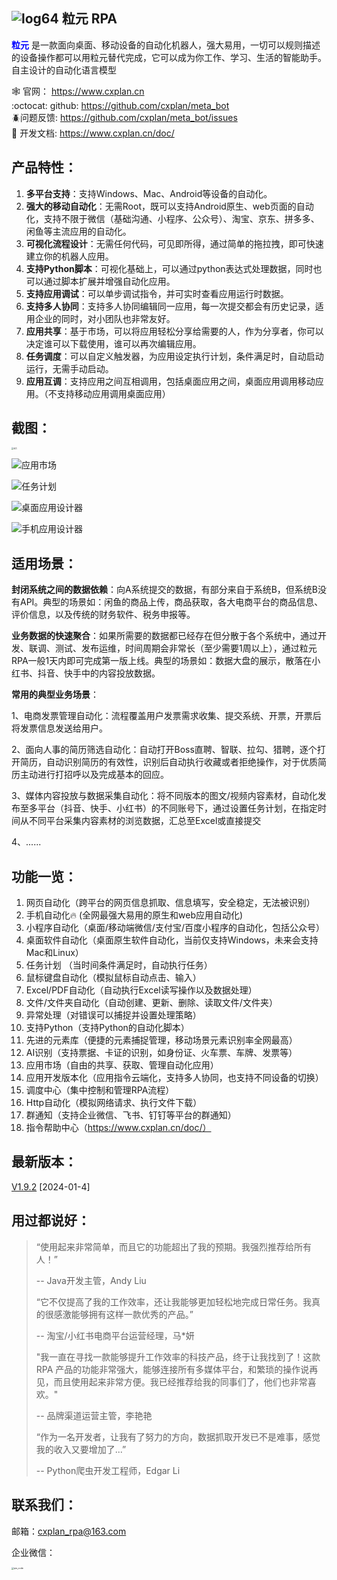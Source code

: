 

## ![log64](./image/www/log64.png) 粒元 RPA

**<font color=blue>粒元</font>** 是一款面向桌面、移动设备的自动化机器人，强大易用，一切可以规则描述的设备操作都可以用粒元替代完成，它可以成为你工作、学习、生活的智能助手。自主设计的自动化语言模型

:spider_web: 官网： <https://www.cxplan.cn><br>
:octocat: github: <https://github.com/cxplan/meta_bot><br>
:beetle:问题反馈:  <https://github.com/cxplan/meta_bot/issues><br>
:book: 开发文档: <https://www.cxplan.cn/doc/>

## 产品特性：

1. **多平台支持**：支持Windows、Mac、Android等设备的自动化。
2. **强大的移动自动化**：无需Root，既可以支持Android原生、web页面的自动化，支持不限于微信（基础沟通、小程序、公众号）、淘宝、京东、拼多多、闲鱼等主流应用的自动化。
3. **可视化流程设计**：无需任何代码，可见即所得，通过简单的拖拉拽，即可快速建立你的机器人应用。
4. **支持Python脚本**：可视化基础上，可以通过python表达式处理数据，同时也可以通过脚本扩展并增强自动化应用。
5. **支持应用调试**：可以单步调试指令，并可实时查看应用运行时数据。
6. **支持多人协同**：支持多人协同编辑同一应用，每一次提交都会有历史记录，适用企业的同时，对小团队也非常友好。
7. **应用共享**：基于市场，可以将应用轻松分享给需要的人，作为分享者，你可以决定谁可以下载使用，谁可以再次编辑应用。
8. **任务调度**：可以自定义触发器，为应用设定执行计划，条件满足时，自动启动运行，无需手动启动。
9. **应用互调**：支持应用之间互相调用，包括桌面应用之间，桌面应用调用移动应用。（不支持移动应用调用桌面应用）



## 截图：

<img src="image/www/index/home1.png" alt="首页" style="zoom:20%;" />



![应用市场](image/www/index/home_market.png)

![任务计划](image/www/index/home_schedule.png)

![桌面应用设计器](image/www/index/design_pc.png)

![手机应用设计器](image/www/index/design_android.png)

## 适用场景：

**封闭系统之间的数据依赖**：向A系统提交的数据，有部分来自于系统B，但系统B没有API。典型的场景如：闲鱼的商品上传，商品获取，各大电商平台的商品信息、评价信息，以及传统的财务软件、税务申报等。



**业务数据的快速聚合**：如果所需要的数据都已经存在但分散于各个系统中，通过开发、联调、测试、发布运维，时间周期会非常长（至少需要1周以上），通过粒元RPA一般1天内即可完成第一版上线。典型的场景如：数据大盘的展示，散落在小红书、抖音、快手中的内容投放数据。



**常用的典型业务场景**：

1、电商发票管理自动化：流程覆盖用户发票需求收集、提交系统、开票，开票后将发票信息发送给用户。

2、面向人事的简历筛选自动化：自动打开Boss直聘、智联、拉勾、猎聘，逐个打开简历，自动识别简历的有效性，识别后自动执行收藏或者拒绝操作，对于优质简历主动进行打招呼以及完成基本的回应。

3、媒体内容投放与数据采集自动化：将不同版本的图文/视频内容素材，自动化发布至多平台（抖音、快手、小红书）的不同账号下，通过设置任务计划，在指定时间从不同平台采集内容素材的浏览数据，汇总至Excel或直接提交

4、......



## 功能一览：

1. 网页自动化（跨平台的网页信息抓取、信息填写，安全稳定，无法被识别）
2. 手机自动化:fire: (全网最强大易用的原生和web应用自动化)
3. 小程序自动化（桌面/移动端微信/支付宝/百度小程序的自动化，包括公众号）
4. 桌面软件自动化（桌面原生软件自动化，当前仅支持Windows，未来会支持Mac和Linux）
5. 任务计划 （当时间条件满足时，自动执行任务）
6. 鼠标键盘自动化（模拟鼠标自动点击、输入）
7. Excel/PDF自动化（自动执行Excel读写操作以及数据处理）
8. 文件/文件夹自动化（自动创建、更新、删除、读取文件/文件夹）
9. 异常处理（对错误可以捕捉并设置处理策略）
10. 支持Python（支持Python的自动化脚本）
11. 先进的元素库（便捷的元素捕捉管理，移动场景元素识别率全网最高）
12. AI识别（支持票据、卡证的识别，如身份证、火车票、车牌、发票等）
13. 应用市场（自由的共享、获取、管理自动化应用）
14. 应用开发版本化（应用指令云端化，支持多人协同，也支持不同设备的切换）
15. 调度中心（集中控制和管理RPA流程）
16. Http自动化（模拟网络请求、执行文件下载）
17. 群通知（支持企业微信、飞书、钉钉等平台的群通知）
18. 指令帮助中心（https://www.cxplan.cn/doc/）



## 最新版本：

[V1.9.2](https://github.com/cxplan/meta_bot/releases/tag/1.9.2) [2024-01-4]



## 用过都说好：

> “使用起来非常简单，而且它的功能超出了我的预期。我强烈推荐给所有人！”
>
> -- Java开发主管，Andy Liu
>
>
>
> “它不仅提高了我的工作效率，还让我能够更加轻松地完成日常任务。我真的很感激能够拥有这样一款优秀的产品。”
>
> -- 淘宝/小红书电商平台运营经理，马*妍
>
>
>
> "我一直在寻找一款能够提升工作效率的科技产品，终于让我找到了！这款 RPA 产品的功能非常强大，能够连接所有多媒体平台，和繁琐的操作说再见，而且使用起来非常方便。我已经推荐给我的同事们了，他们也非常喜欢。"
>
> -- 品牌渠道运营主管，李艳艳
>
>
>
> “作为一名开发者，让我有了努力的方向，数据抓取开发已不是难事，感觉我的收入又要增加了...”
>
> -- Python爬虫开发工程师，Edgar Li



## 联系我们：

邮箱：cxplan_rpa@163.com

企业微信：

<div><img src="./image/www/index/qw_code.png" alt="qw_code" style="zoom: 25%;align:left" /></div>

